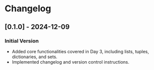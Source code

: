 # Changelog 
## [0.1.0] - 2024-12-09 
### Initial Version
- Added core functionalities covered in Day 3, including lists, tuples, dictionaries, and sets.
- Implemented changelog and version control instructions.
